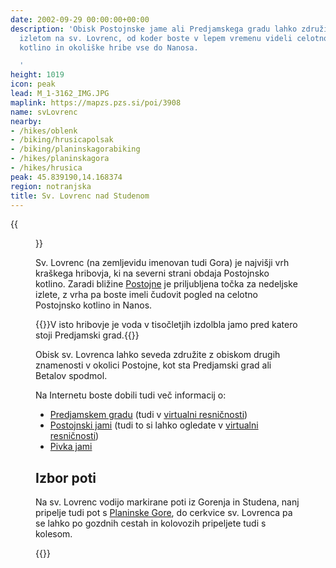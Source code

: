 ```yaml
---
date: 2002-09-29 00:00:00+00:00
description: 'Obisk Postojnske jame ali Predjamskega gradu lahko združite s prijetnim
  izletom na sv. Lovrenc, od koder boste v lepem vremenu videli celotno Postojnsko
  kotlino in okoliške hribe vse do Nanosa.

  '
height: 1019
icon: peak
lead: M_1-3162_IMG.JPG
maplink: https://mapzs.pzs.si/poi/3908
name: svLovrenc
nearby:
- /hikes/oblenk
- /biking/hrusicapolsak
- /biking/planinskagorabiking
- /hikes/planinskagora
- /hikes/hrusica
peak: 45.839190,14.168374
region: notranjska
title: Sv. Lovrenc nad Studenom
---
```

{{<figure src="M_1-3162_IMG.JPG" caption="sv. Lovrenc iz Gorenja">}}

Sv. Lovrenc (na zemljevidu imenovan tudi Gora) je najvišji vrh kraškega hribovja, ki na severni strani obdaja Postojnsko kotlino. Zaradi bližine [Postojne](http://www.postojna.si/) je priljubljena točka za nedeljske izlete, z vrha pa boste imeli čudovit pogled na celotno Postojnsko kotlino in Nanos.

{{<note>}}V isto hribovje je voda v tisočletjih izdolbla jamo pred katero stoji Predjamski grad.{{</note>}}

Obisk sv. Lovrenca lahko seveda združite z obiskom drugih znamenosti v okolici Postojne, kot sta Predjamski grad ali Betalov spodmol.

Na Internetu boste dobili tudi več informacij o:

-   [Predjamskem gradu](http://www.postojna-cave.com/grad.htm) (tudi v [virtualni resničnosti](http://www.burger.si/Predjama/Predjama.html))
-   [Postojnski jami](http://www.postojna-cave.com/) (tudi to si lahko ogledate v [virtualni resničnosti](http://www.burger.si/Jame/PostojnskaJama/Uvod.html))
-   [Pivka jami](http://www.postojna-cave.com/odj2.htm)

## Izbor poti

Na sv. Lovrenc vodijo markirane poti iz Gorenja in Studena, nanj pripelje tudi pot s [Planinske Gore](../planinskagora), do cerkvice sv. Lovrenca pa se lahko po gozdnih cestah in kolovozih pripeljete tudi s kolesom.

{{<multipath-hike-list>}}
